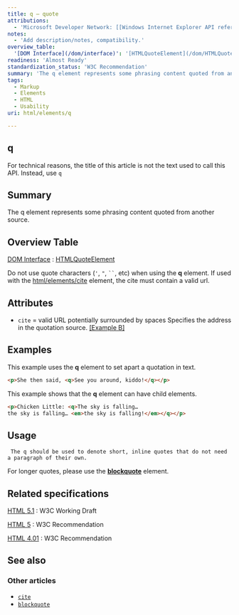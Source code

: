 ```yaml
---
title: q – quote
attributions:
  - 'Microsoft Developer Network: [[Windows Internet Explorer API reference](http://msdn.microsoft.com/en-us/library/ie/hh828809%28v=vs.85%29.aspx) Article]'
notes:
  - 'Add description/notes, compatibility.'
overview_table:
  '[DOM Interface](/dom/interface)': '[HTMLQuoteElement](/dom/HTMLQuoteElement)'
readiness: 'Almost Ready'
standardization_status: 'W3C Recommendation'
summary: 'The q element represents some phrasing content quoted from another source.'
tags:
  - Markup
  - Elements
  - HTML
  - Usability
uri: html/elements/q

---
```

## <span>q</span>

For technical reasons, the title of this article is not the text used to call this API. Instead, use `q`

## <span>Summary</span>

The q element represents some phrasing content quoted from another source.

## <span>Overview Table</span>

[DOM Interface](/dom/interface)
:   [HTMLQuoteElement](/dom/HTMLQuoteElement)

Do not use quote characters (`'`, `"`, ``` `` ```, etc) when using the **q** element. If used with the [html/elements/cite](/html/elements/cite) element, the cite must contain a valid url.

## <span>Attributes</span>

-   `cite` = valid URL potentially surrounded by spaces
    Specifies the address in the quotation source. [[Example B]](#Example_B)

## <span>Examples</span>

This example uses the **q** element to set apart a quotation in text.

``` html
<p>She then said, <q>See you around, kiddo!</q></p>
```

This example shows that the **q** element can have child elements.

``` html
<p>Chicken Little: <q>The sky is falling…
the sky is falling… <em>the sky is falling!</em></q></p>
```

## <span>Usage</span>

     The q should be used to denote short, inline quotes that do not need a paragraph of their own.

For longer quotes, please use the [**blockquote**](/html/elements/blockquote) element.

## <span>Related specifications</span>

[HTML 5.1](http://www.w3.org/TR/html51/text-level-semantics.html#the-q-element)
:   W3C Working Draft

[HTML 5](http://www.w3.org/TR/html5/text-level-semantics.html#the-q-element)
:   W3C Recommendation

[HTML 4.01](http://www.w3.org/TR/html401/struct/text.html#edef-Q)
:   W3C Recommendation

## <span>See also</span>

### <span>Other articles</span>

-   [`cite`](/html/elements/cite)
-   [`blockquote`](/html/elements/blockquote)
